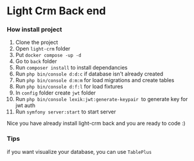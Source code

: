# Light Crm Back end

### How install project

1. Clone the project
2. Open ```light-crm``` folder
3. Put ```docker compose -up -d```
4. Go to ```back``` folder
5. Run ```composer install``` to install dependancies
6. Run ```php bin/console d:d:c``` if database isn't already created
7. Run ```php bin/console d:m:m``` for load migrations and create tables
8. Run ```php bin/console d:f:l``` for load fixtures
9. In ```config``` folder create ```jwt``` folder
10. Run ```php bin/console lexik:jwt:generate-keypair ```to generate key for jwt auth
11. Run ```symfony server:start``` to start server

Nice you have already install light-crm back and you are ready to code :)

### Tips

if you want visualize your database, you can use ```TablePlus```
